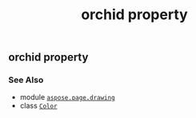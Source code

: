 ﻿---
title: orchid property
second_title: Aspose.Page for Python via .NET API References
description: 
type: docs
weight: 1180
url: /python-net/aspose.page.drawing/color/orchid/
is_root: false
---

## orchid property


### See Also
* module [`aspose.page.drawing`](../../)
* class [`Color`](/page/python-net/aspose.page.drawing/color)
